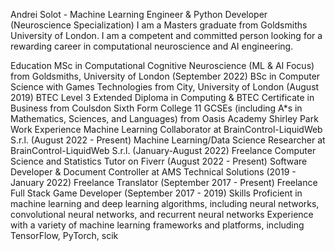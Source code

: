 Andrei Solot - Machine Learning Engineer & Python Developer (Neuroscience Specialization)
I am a Masters graduate from Goldsmiths University of London. I am a competent and committed person looking for a rewarding career in computational neuroscience and AI engineering.

Education
MSc in Computational Cognitive Neuroscience (ML & AI Focus) from Goldsmiths, University of London (September 2022)
BSc in Computer Science with Games Technologies from City, University of London (August 2019)
BTEC Level 3 Extended Diploma in Computing & BTEC Certificate in Business from Coulsdon Sixth Form College
11 GCSEs (including A*s in Mathematics, Sciences, and Languages) from Oasis Academy Shirley Park
Work Experience
Machine Learning Collaborator at BrainControl-LiquidWeb S.r.l. (August 2022 - Present)
Machine Learning/Data Science Researcher at BrainControl-LiquidWeb S.r.l. (January-August 2022)
Freelance Computer Science and Statistics Tutor on Fiverr (August 2022 - Present)
Software Developer & Document Controller at AMS Technical Solutions (2019 - January 2022)
Freelance Translator (September 2017 - Present)
Freelance Full Stack Game Developer (September 2017 - 2019)
Skills
Proficient in machine learning and deep learning algorithms, including neural networks, convolutional neural networks, and recurrent neural networks
Experience with a variety of machine learning frameworks and platforms, including TensorFlow, PyTorch, scik
